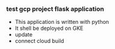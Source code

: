 ### test gcp project flask application ###
- This application is written with python
- It shell be deployed on GKE
- update
- connect cloud build